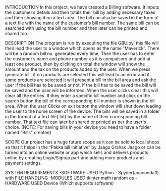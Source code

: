 INTRODUCTION
In this project, we have created a Billing software. 
It inputs the customer’s details and then
totals their bill by adding necessary taxes and then
showing it on a text area. The bill can also be saved in the
form of a text file with the name of the customer’s bill
number. The same bill can be searched with using the bill
number and then later can be printed and shared too.

DESCRIPTION
The program is run by executing the file GBU.py,
this file will then lead the user to a window which opens
as the name “Maverick”. There will be a random bill
no. generated every time, Then the user has to enter the
customer’s name and phone number as it is compulsory
and add at least one product, then by clicking on total
the window will show the amount and the tax on the
products added by the user. When we press generate bill,
if no products are selected this will lead to an error and if
some products are selected it will present a bill in the bill
area and ask the user if the bill has to be saved or not. If
the bill has to be saved the bill will be saved and the user
will be informed. When the user clicks clear this will clear
all the entries. If they enter a specific bill number and
click on the search button the bill of the corresponding
bill number is shown in the bill area. When the user Clicks
on exit button the window will shut down leading the user
to the home screen of the device. The bills will be saved in
a folder in the format of a text file(.txt) by the name of
their corresponding bill number. That text file can later be
shared or printed as per the user's choice.
(NOTE: For saving bills in your device you need to have a folder named "Bills" created)

SCOPE
Our project has a huge future scope as it can be sold to
local shops so that it helps in the “Pakka bill initiative” by
Jaago Grahak Jaago or can be turned into an online
website or app which sells and delivers products online by
creating Login/Signup part and adding more products
and payment settings.

SYSTEM REQUIREMENTS
-SOFTWARE USED
Python - Spyder(anaconda3) with FILE HANDLING
-MODULES USED
tkinter
math
random
os
-HARDWARE USED
Device (Which supports software)
